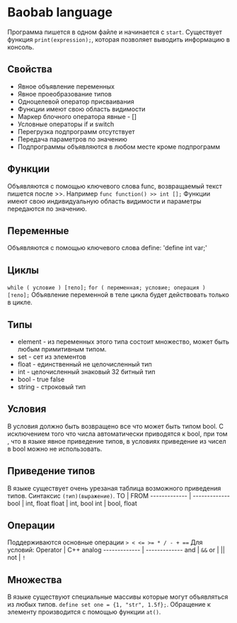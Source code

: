 # Baobab language
Программа пишется в одном файле и начинается с `start`. Существует функция `print(expression);`, которая позволяет выводить информацию в консоль.
## Свойства
- Явное объявление переменных
- Явное проеобразование типов
- Одноцелевой оператор присваивания
- Функции имеют свою область видимости
- Маркер блочного оператора явные - []
- Условные операторы if и switch
- Перегрузка подпрограмм отсутствует
- Передача параметров по значению
- Подпрограммы объявляются в любом месте кроме подпрограмм
## Функции
Объявляются с помощью ключевого слова func, возвращаемый текст пишется после >>. Например `func function() >> int [];`
Функции имеют свою индивидуальную область видимости и параметры передаются по значению.
## Переменные
Объявляются с помощью ключевого слова define: 'define int var;' 
## Циклы
`while ( условие ) [тело];`
`for ( переменная; условие; операция ) [тело];`
Объявление переменной в теле цикла будет действовать только в цикле. 
## Типы
- element - из переменных этого типа состоит множество, может быть любым примитивным типом.
- set - сет из элементов
- float - единственный не целочисленный тип
- int - целочисленный знаковый 32 битный тип
- bool - true false
- string - строковый тип
## Условия
В условия должно быть возвращено все что может быть типом bool. С исключением того что числа автоматически приводятся к bool, при том , 
что в языке явное приведение типов, в условиях приведение из чисел в bool можно не использовать.
## Приведение типов
В языке существует очень урезаная таблица возможного приведения типов. Синтаксис `(тип)(выражение)`.
TO  | FROM
------------- | -------------
bool  | int, float
float  | int, bool
int  | bool, float
## Операции
Поддерживаются основные операции ` > < <= >= * / - + == ` 
Для условий:
Operator  | C++ analog
------------- | -------------
and  | `&&`
or  | \|\|
not  | `!`
## Множества 
В языке существуют специальные массивы которые могут объявляться из любых типов. `define set one = {1, "str", 1.5f};`.
Обращение к элементy производится с помощью функции `at()`.
